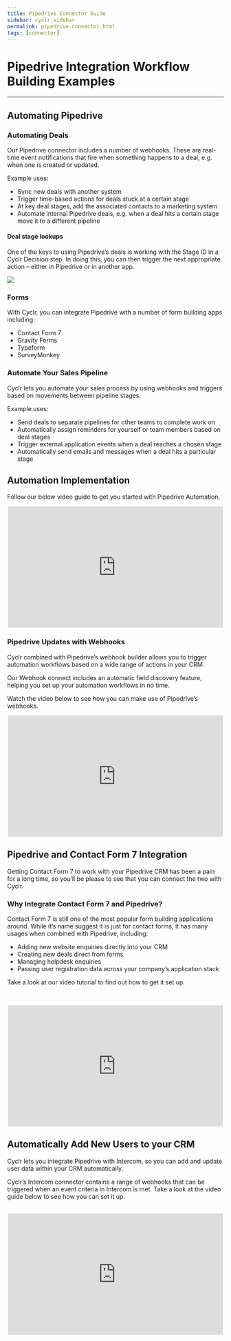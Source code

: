 ```yaml
---
title: Pipedrive Connector Guide
sidebar: cyclr_sidebar
permalink: pipedrive-connector.html
tags: [connector]
---
```


# Pipedrive Integration Workflow Building Examples #
-------------
<h2>Automating Pipedrive</h2> 
<h3 id="deals" class="intercom-align-left">Automating Deals</h3><p class="intercom-align-left">Our Pipedrive connector includes a number of webhooks. These are real-time event notifications that fire when something happens to a deal, e.g. when one is created or updated.</p><p class="intercom-align-left">Example uses:</p><ul><li>Sync new deals with another system</li><li>Trigger time-based actions for deals stuck at a certain stage</li><li>At key deal stages, add the associated contacts to a marketing system</li><li>Automate internal Pipedrive deals, e.g. when a deal hits a certain stage move it to a different pipeline</li></ul><h4 class="intercom-align-left">Deal stage lookups</h4><p class="intercom-align-left">One of the keys to using Pipedrive’s deals is working with the Stage ID in a Cyclr Decision step. In doing this, you can then trigger the next appropriate action – either in Pipedrive or in another app.</p><div class="intercom-container intercom-align-left"><img src="https://downloads.intercomcdn.com/i/o/29084048/e84a2753288301ecbc2bb070/pipedrive-deal-lookup.gif"></div><h3 id="forms" class="intercom-align-left">Forms</h3><p class="intercom-align-left">With Cyclr, you can integrate Pipedrive with a number of form building apps including:</p><ul><li>Contact Form 7</li><li>Gravity Forms</li><li>Typeform</li><li>SurveyMonkey</li></ul>

<h3>Automate Your Sales Pipeline</h3><p>Cyclr lets you automate your sales process by using webhooks and triggers based on movements between pipeline stages.</p><p>Example uses:</p><ul><li>Send deals to separate pipelines for other teams to complete work on</li><li>Automatically assign reminders for yourself or team members based on deal stages</li><li>Trigger external application events when a deal reaches a chosen stage</li><li>Automatically send emails and messages when a deal hits a particular stage</li></ul><h2>Automation Implementation</h2><p>Follow our below video guide to get you started with Pipedrive Automation.</p><p></p><center><iframe width="500" height="281" src="https://www.youtube.com/embed/GTBgHGIh_Mo?feature=oembed" frameborder="0" gesture="media" allowfullscreen=""></iframe></center><p></p>

<h3>Pipedrive Updates with Webhooks</h3><p>Cyclr combined with Pipedrive’s webhook builder allows you to trigger automation workflows based on a wide range of actions in your CRM.</p><p>Our Webhook connect includes an automatic field discovery feature, helping you set up your automation workflows in no time.</p><p>Watch the video below to see how you can make use of Pipedrive’s webhooks.</p><p><center><iframe width="500" height="281" src="https://www.youtube.com/embed/WclcTlrAsi0?feature=oembed" frameborder="0" gesture="media" allowfullscreen=""></iframe></center></p>

<h2>Pipedrive and Contact Form 7 Integration</h2><p>Getting Contact Form 7 to work with your Pipedrive CRM has been a pain for a long time, so you’ll be please to see that you can connect the two with Cyclr.</p><h3>Why Integrate Contact Form 7 and Pipedrive?</h3><p>Contact Form 7 is still one of the most popular form building applications around. While it’s name suggest it is just for contact forms, it has many usages when combined with Pipedrive, including:</p><ul><li>Adding new website enquiries directly into your CRM</li><li>Creating new deals direct from forms</li><li>Managing helpdesk enquiries</li><li>Passing user registration data across your company’s application stack</li></ul><p>Take a look at our video tutorial to find out how to get it set up.</p><p>&nbsp;</p><p></p><center><iframe width="500" height="281" src="https://www.youtube.com/embed/G8gVVAeNB8Q?feature=oembed" frameborder="0" gesture="media" allowfullscreen=""></iframe></center><p></p>

<h2>Automatically Add New Users to your CRM</h2><p>Cyclr lets you integrate Pipedrive with Intercom, so you can add and update user data within your CRM automatically.</p><p>Cyclr’s Intercom connector contains a range of webhooks that can be triggered when an event criteria in Intercom is met. Take a look at the video guide below to see how you can set it up.</p><p></p><center><br> <iframe width="500" height="281" src="https://www.youtube.com/embed/nvwAfTPC6Ak?feature=oembed" frameborder="0" gesture="media" allowfullscreen=""></iframe></center><p></p>
